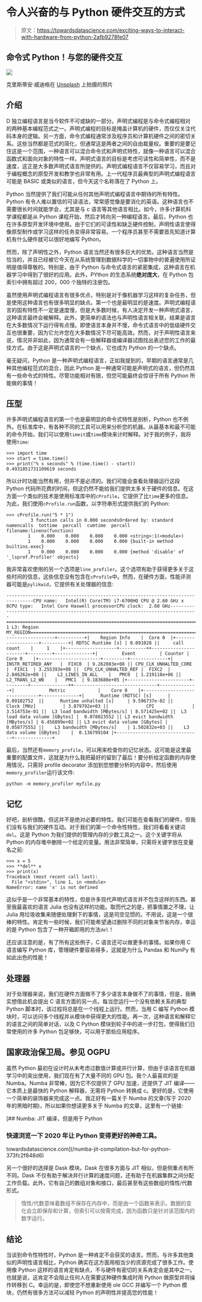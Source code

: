 # 令人兴奋的与 Python 硬件交互的方式

> 原文：<https://towardsdatascience.com/exciting-ways-to-interact-with-hardware-from-python-2afb9278fe07>

## 命令式 Python！与您的硬件交互

![](img/894c63bc9cda77052f904161116e2b6d.png)

克里斯蒂安·威迪格在 [Unsplash](https://unsplash.com?utm_source=medium&utm_medium=referral) 上拍摄的照片

## 介绍

D 独立编程语言是当今软件不可或缺的一部分。声明式编程是与命令式编程相对的两种基本编程范式之一。声明式编程的目标是掩盖计算机的硬件，而仅仅关注代码本身的逻辑。另一方面，命令式编程通常涉及程序员和计算机硬件之间的密切关系。这些当然都是范式的简化，但通常这是两者之间的自由裁量权。重要的是要记住这是一个范围，一种语言可以混合命令式和声明式特性，就像一种语言可以混合函数式和面向对象的特性一样。声明式语言的目标是考虑可读性和简单性，而不是速度，这正是大多数声明式语言所提供的。声明式编程语言不仅容易学习，而且对于编程概念的原型开发和教学也非常有用。上一代程序员最典型的声明式编程语言可能是 BASIC 或类似的语言，但今天这个名称落在了 Python 上。

Python 当然提供了我们可能从任何其他声明式编程语言中期待的所有特性。Python 有令人难以置信的可读语法，常常感觉像是要消化的英语。这种语言也不需要很长时间就能学会，尤其是与 c 语言等其他语言相比。如今，许多计算机科学课程都是从 Python 课程开始，然后才转向另一种编程语言。最后，Python 也在许多原型开发环境中使用。由于它们的可读性和缺乏硬件控制，声明性语言使得像原型制作或学习这样的任务变得非常容易。一个程序员甚至不需要首先知道计算机有什么硬件就可以很好地编写 Python。

然而，除了声明性之外，Python 语言当然还有很多巨大的优势。这种语言当然是恰当的，并且已经被它今天在从系统管理到数据科学的一切事物中的普遍使用所证明是值得尊敬的。特别是，由于 Python 与命令式语言的紧密集成，这种语言在机器学习中得到了很好的应用。此外，PYthon 的生态系统**绝对庞大**，在 Python 包索引中拥有超过 200，000 个独特的注册包。

虽然使用声明式编程语言有很多优点，特别是对于像机器学习这样的复杂任务，但是使用这种语言也有很多明显的缺点。第一个也是最明显的是速度。声明式编程语言的固有特性不一定是速度慢，但是大多数时候，有人决定开发一种声明式语言，这种语言最终会被解释。此外，更简单的语法也与声明性语言相关联，结果是语言在大多数情况下运行得有点慢。即使语言本身并不慢，命令式语言中的低级硬件交互也很重要，因为它允许您在大多数情况下尽可能高效。然而，对于声明性语言来说，情况并非如此，因为通常会有一些解释器或编译器试图找出表述您的工作的最佳方式。由于这是声明式语言的一个缺点，它也成为 Python 的一个缺点。

毫无疑问，Python 是一种声明式编程语言，正如我提到的，早期的语言通常是几种其他编程范式的混合，因此 Python 是一种通常可能是声明式的语言，但仍然具有一些命令式的特性。尽管功能相对有限，但您可能最终会惊讶于所有 Python 所能做的事情！

## 压型

许多声明式编程语言的第一个也是最明显的命令式特性是剖析，Python 也不例外。在标准库中，有各种不同的工具可以用来分析您的机器。从最基本和最不可能的命令开始，我们可以使用`timeit`或`time`模块来计时解释。对于我的例子，我将使用`time`:

```
>>> import time
>>> start = time.time()
>>> print("% s seconds" % (time.time() - start))
0.4931051731109619 seconds
```

所以计时功能当然有用，但并不是必须的。我们可能会查看处理器运行这段 Python 代码所花费的时间，但这仍然不能给我们提供太多关于硬件的信息。在这方面一个类似的技术是使用标准库中的`cProfile`，它提供了比`time`更多的信息。为此，我们使用`cProfile.run`函数，以字符串形式提供我们的 Python:

```
>>> cProfile.run("5 * 1")
         3 function calls in 0.000 secondsOrdered by: standard namencalls  tottime  percall  cumtime  percall filename:lineno(function)
        1    0.000    0.000    0.000    0.000 <string>:1(<module>)
        1    0.000    0.000    0.000    0.000 {built-in method builtins.exec}
        1    0.000    0.000    0.000    0.000 {method 'disable' of '_lsprof.Profiler' objects}
```

我非常喜欢使用的另一个选项是`line_profiler`。这个选项有助于获得更多关于这些时间的信息，这些信息没有包含在`cProfile`中。然而，在硬件方面，性能评测器可能是`pylikwid`，它提供有关处理器的信息:

```
--------------------------------------------------------------------------------CPU name:   Intel(R) Core(TM) i7-6700HQ CPU @ 2.60 GHz x 8CPU type:   Intel Core Haswell processorCPU clock:  2.60 GHz--------------------------------------------------------------------------------================================================================================Group 1 L3: Region MY_REGION================================================================================+-------------------+----------+|    Region Info    |  Core 0  |+-------------------+----------+| RDTSC Runtime [s] | 0.091028 ||     call count    |     1    |+-------------------+----------++-----------------------+---------+--------------+|         Event         | Counter |    Core 0    |+-----------------------+---------+--------------+|   INSTR_RETIRED_ANY   |  FIXC0  | 9.262083e+08 || CPU_CLK_UNHALTED_CORE |  FIXC1  | 3.255393e+08 ||  CPU_CLK_UNHALTED_REF |  FIXC2  | 2.846262e+08 ||    L2_LINES_IN_ALL    |   PMC0  | 1.219118e+06 ||     L2_TRANS_L2_WB    |   PMC1  | 9.183680e+05 |+-----------------------+---------+--------------++-------------------------------+--------------+|             Metric            |    Core 0    |+-------------------------------+--------------+|      Runtime (RDTSC) [s]      |  0.09102752  ||      Runtime unhalted [s]     | 9.596737e-02 ||          Clock [MHz]          | 3.879792e+03 ||              CPI              | 3.514753e-01 ||  L3 load bandwidth [MBytes/s] | 8.571425e+02 ||  L3 load data volume [GBytes] |  0.078023552 || L3 evict bandwidth [MBytes/s] | 6.456899e+02 || L3 evict data volume [GBytes] |  0.058775552 ||    L3 bandwidth [MBytes/s]    | 1.502832e+03 ||    L3 data volume [GBytes]    |  0.136799104 |+-------------------------------+--------------+
```

最后，当然还有`memory_profile`，可以用来检查你的记忆状态。这可能是这里最重要的配置文件，这就是为什么我把最好的留到了最后！要分析给定函数的内存使用情况，只需将 profile decorator 添加到您想要分析的内容中，然后使用`memory_profiler`运行该文件:

```
python -m memory_profiler myfile.py
```

## 记忆

好吧，剖析很酷，但这并不是绝对必要的特性。我们可能在查看我们的硬件，但我们没有与我们的硬件互动。对于我们的第一个命令性特性，我们将看看关键词`del`。这是 Python 为我们提供的管理内存的少数工具之一。这个关键字将从 Python 的内存堆中删除一个给定的变量。用法非常简单，只需将关键字放在变量名之前:

```
>>> x = 5
>>> **del** x
>>> print(x)
Traceback (most recent call last):
  File "<stdin>", line 1, in <module>
NameError: name 'x' is not defined
```

这似乎是一个非常基本的特性，但是许多现代声明式语言并不包含这样的东西。甚至我最喜欢的语言 Julia 也没有这样的功能。取而代之的是，把事情置之不理，让 Julia 用垃圾收集来随便处理剩下的事情，这是司空见惯的。不用说，这是一个很棒的特性。肯定有一些时候，我们可能希望通过删除不同的对象来节省内存，幸运的是 Python 包含了一种开箱即用的方法`del`！

还应该注意的是，有了所有这些例子，C 语言还可以做更多的事情。如果你用 C 语言编写 Python 库，管理硬件要容易得多，这就是为什么 Pandas 和 NumPy 有如此出色的性能！

## 处理器

对于处理器来说，我们在硬件方面做不了多少语言本身做不了的事情，但是，我确实想借此机会提出 C 语言方面的另一点。每当您运行一个没有依赖关系的典型 Python 脚本时，该过程将总是在一个线程上运行。然而，当用 C 编写 Python 模块时，可以访问多个线程并从模块中获得更大的性能。再一次，这种语言和解释它的语言之间的简单对话，以及 C Python 模块到轮子中的进一步打包，使得我们日常使用的许多 Python 包足够快，可以用于那些应用程序。

## 国家政治保卫局。参见 OGPU

虽然 Python 最初在设计时从未考虑过数值计算或并行计算，但由于该语言在机器学习中的突出使用，我们现在有了大量不同的 GPU 包。我个人最喜欢的是 Numba。Numba 非常棒，因为它不仅提供了 GPU 加速，还提供了 JIT 编译——它本质上是最快的 Python 解释器，无需将 Python 转换成 c。更好的是，它使用一个简单的装饰器来完成这一点。我正好有一篇关于 Numba 的文章(写于 2020 年的黑暗时期)，所以如果你想读更多关于 Numba 的文章，这里有一个链接:

[](/numba-jit-compilation-but-for-python-373fc2f848d6) [## Numba: JIT 编译，但是用于 Python

### 快速浏览一下 2020 年让 Python 变得更好的神奇工具。

towardsdatascience.com](/numba-jit-compilation-but-for-python-373fc2f848d6) 

另一个很好的选择是 Dask 模块。Dask 在很多方面与 JIT 相似，但是侧重点有所不同。Dask 不仅有助于解决并行计算的速度问题，还有助于在机器集群之间分配工作负载。此外，它有自己的数组对象和接口，最后甚至有这些数组的惰性/代数形式。

> 惰性/代数意味着数组不保存在内存中，而是由一个函数来表示。数据的变化会立即保存和计算，但索引可以按需完成，因为函数只是针对该范围内的数字运行。

## 结论

当谈到命令性特性时，Python 是一种肯定不会获奖的语言。然而，与许多其他类似的声明性语言相比，Python 确实在这方面用相当少的资源完成了很多工作。使用像 Python 这样的语言肯定有缺点，不与硬件有密切的关系肯定会是其中之一。也就是说，这肯定不会阻止任何人在需要这种硬件集成时用 Python 做原型并将操作转移到 C。幸运的是，即使您不想重新使用 ole GCC 并编写一个 Python 模块，仍然有很多方法可以减轻 Python 的声明性并提高您的性能！